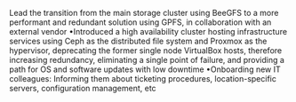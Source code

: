 Lead the transition from the main storage cluster using BeeGFS to a more
performant and redundant solution using GPFS, in collaboration with an external
vendor
•Introduced a high availability cluster hosting infrastructure services using Ceph as
the distributed file system and Proxmox as the hypervisor, deprecating the former
single node VirtualBox hosts, therefore increasing redundancy, eliminating a
single point of failure, and providing a path for OS and software updates with low
downtime
•Onboarding new IT colleagues: Informing them about ticketing procedures,
location-specific servers, configuration management, etc

